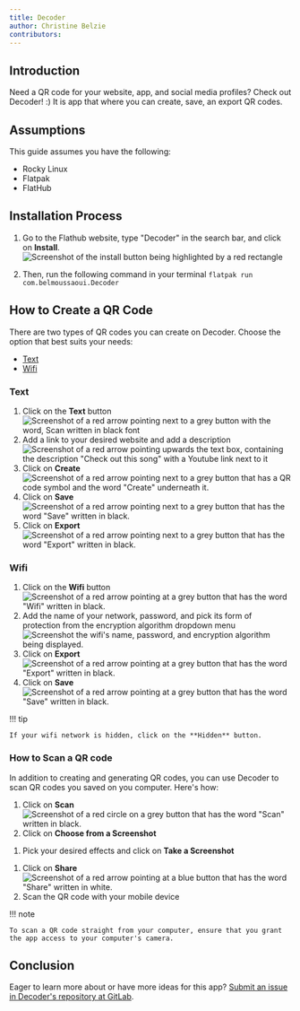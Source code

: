 ```yaml
---
title: Decoder
author: Christine Belzie
contributors: 
---
```


## Introduction

Need a QR code for your website, app, and social media profiles? Check out  Decoder! :) It is app that where you can create, save, an export QR codes.

## Assumptions

This guide assumes you have the following:

- Rocky Linux
- Flatpak
- FlatHub

## Installation Process

1. Go to the Flathub website, type "Decoder" in the search bar, and click on **Install**.
![Screenshot of the install button being highlighted by a red rectangle](images/01_decoder.png)

1. Then, run the following command in your terminal
`flatpak run com.belmoussaoui.Decoder`

## How to Create a QR Code

There are two types of QR codes you can create on Decoder. Choose the option that best suits your needs:

- [Text](#text)
- [Wifi](#wifi)

### Text

1. Click on the **Text** button
![Screenshot of a red arrow pointing next to a grey button with the word, Scan written in black font](images/02_decoder-text.png)
1. Add a link to your desired website and add a description
![Screenshot of a red arrow pointing upwards the text box, containing the description "Check out this song" with a Youtube link next to it ](images/03_decoder-text.png)
1. Click on **Create**
![Screenshot of a red arrow pointing next to a grey button that has a QR code symbol and the word "Create" underneath it. ](images/04_decoder-text.png)
1. Click on **Save**
![Screenshot of a red arrow pointing next to a grey button that has the word "Save" written in black. ](images/05_decoder-text.png)
1. Click on **Export**
![Screenshot of a red arrow pointing next to a grey button that has the word "Export" written in black. ](images/06_decoder-text.png)

### Wifi

1. Click on the **Wifi** button
![Screenshot of a red arrow pointing at a grey button that has the word "Wifi" written in black.](images/01_decoder-wifi.png)
1. Add the name of your network, password, and pick its form of protection from the encryption algorithm dropdown menu
![Screenshot the wifi's name, password, and encryption algorithm being displayed. ](images/02_decoder-wifi.png)
1. Click on **Export**
![Screenshot of a red arrow pointing at a grey button that has the word "Export" written in black.](images/03_decoder-wifi.png)
1. Click on **Save**
![Screenshot of a red arrow pointing at a grey button that has the word "Save" written in black.](images/04_decoder-wifi.png)

!!! tip

    If your wifi network is hidden, click on the **Hidden** button.

### How to Scan a QR code

In addition to creating and generating QR codes, you can use Decoder to scan QR codes you saved on you computer. Here's how:

1. Click on **Scan**
![Screenshot of a red circle on a grey button that has the word "Scan" written in black.](images/01_decoder-scan.png)
1. Click on  **Choose from a Screenshot**
<!--- add a screenshot here --->
1. Pick your desired effects and click on **Take a Screenshot**
<!--- add a screenshot here --->
1. Click on **Share**
![Screenshot of a red arrow pointing at a blue button that has the word "Share" written in white.](images/04_decoder-scan.png)
1. Scan the QR code with your mobile device

!!! note
 
    To scan a QR code straight from your computer, ensure that you grant the app access to your computer's camera.

## Conclusion

Eager to learn more about or have more ideas for this app? [Submit an issue in Decoder's repository at GitLab](https://gitlab.gnome.org/World/decoder/-/issues).
